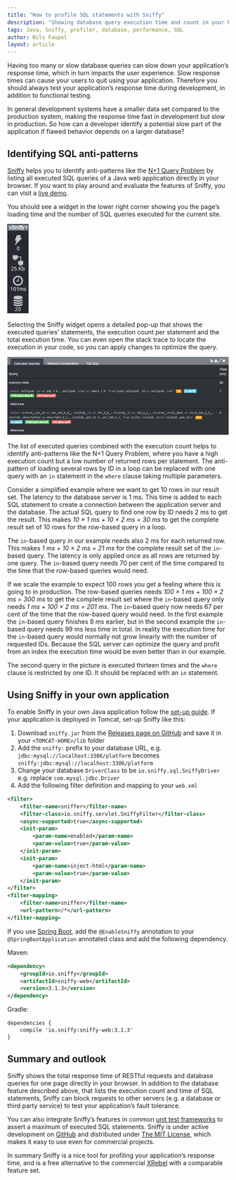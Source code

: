 ```yaml
---
title: "How to profile SQL statements with Sniffy"
description: "Showing database query execution time and count in your browser"
tags: Java, Sniffy, profiler, database, performance, SQL
author: Nils Faupel
layout: article
---
```


Having too many or slow database queries can slow down your application’s response time, which in turn impacts the user experience.
Slow response times can cause your users to quit using your application.
Therefore you should always test your application’s response time during development, in addition to functional testing.

In general development systems have a smaller data set compared to the production system, making the response time fast in development but slow in production.
So how can a developer identify a potential slow part of the application if flawed behavior depends on a larger database?

## Identifying SQL anti-patterns

[Sniffy](http://sniffy.io/) helps you to identify anti-patterns like the [N+1 Query Problem](https://secure.phabricator.com/book/phabcontrib/article/n_plus_one/) by listing all executed SQL queries of a Java web application directly in your browser.
If you want to play around and evaluate the features of Sniffy, you can visit a [live demo](http://demo.sniffy.io/owners?lastName=).

You should see a widget in the lower right corner showing you the page’s loading time and the number of SQL queries executed for the current site.

![sniffy-widget](../2017/sniffy-widget.png)

Selecting the Sniffy widget opens a detailed pop-up that shows the executed queries’ statements, the execution count per statement and the total execution time.
You can even open the stack trace to locate the execution in your code, so you can apply changes to optimize the query.

![sniffy-executed-queries](../2017/sniffy-executed-queries.png)

The list of executed queries combined with the execution count helps to identify anti-patterns like the N+1 Query Problem, where you have a high execution count but a low number of returned rows per statement.
The anti-pattern of loading several rows by ID in a loop can be replaced with one query with an `in` statement in the `where` clause taking multiple parameters.

Consider a simplified example where we want to get 10 rows in our result set.
The latency to the database server is 1 ms.
This time is added to each SQL statement to create a connection between the application server and the database.
The actual SQL query to find one row by ID needs 2 ms to get the result.
This makes _10 × 1 ms + 10 × 2 ms = 30 ms_ to get the complete result set of 10 rows for the row-based query in a loop.

The `in`-based query in our example needs also 2 ms for each returned row.
This makes _1 ms + 10 × 2 ms = 21 ms_ for the complete result set of the `in`-based query.
The latency is only applied once as all rows are returned by one query.
The `in`-based query needs 70 per cent of the time compared to the time that the row-based queries would need.

If we scale the example to expect 100 rows you get a feeling where this is going to in production.
The row-based queries needs _100 × 1 ms + 100 × 2 ms = 300 ms_ to get the complete result set where the `in`-based query only needs _1 ms + 100 × 2 ms = 201 ms_.
The `in`-based query now needs 67 per cent of the time that the row-based query would need.
In the first example the `in`-based query finishes 9 ms earlier, but in the second example the `in`-based query needs 99 ms less time in total.
In reality the execution time for the `in`-based query would normally not grow linearly with the number of requested IDs.
Because the SQL server can optimize the query and profit from an index the execution time would be even better than in our example.

The second query in the picture is executed thirteen times and the `where` clause is restricted by one ID.
It should be replaced with an `in` statement.


## Using Sniffy in your own application

To enable Sniffy in your own Java application follow the [set-up guide](http://sniffy.io/docs/latest/#_datasource).
If your application is deployed in Tomcat, set-up Sniffy like this:

1. Download `sniffy.jar` from the [Releases page on GitHub](https://github.com/sniffy/sniffy/releases/latest) and save it in your `<TOMCAT-HOME>/lib` folder
2. Add the `sniffy:` prefix to your database URL, e.g. `jdbc:mysql://localhost:3306/platform` becomes `sniffy:jdbc:mysql://localhost:3306/platform`
3. Change your database `DriverClass` to be `io.sniffy.sql.SniffyDriver` e.g. replace `com.mysql.jdbc.Driver`
4. Add the following filter definition and mapping to your `web.xml`

```xml
<filter>
    <filter-name>sniffer</filter-name>
    <filter-class>io.sniffy.servlet.SniffyFilter</filter-class>
    <async-supported>true</async-supported>
    <init-param>
        <param-name>enabled</param-name>
        <param-value>true</param-value>
    </init-param>
    <init-param>
        <param-name>inject-html</param-name>
        <param-value>true</param-value>
    </init-param>
</filter>
<filter-mapping>
    <filter-name>sniffer</filter-name>
    <url-pattern>/*</url-pattern>
</filter-mapping>
```

If you use [Spring Boot](https://projects.spring.io/spring-boot/), add the `@EnableSniffy` annotation to your `@SpringBootApplication` annotated class and add the following dependency.

Maven:

```xml
<dependency>
    <groupId>io.sniffy</groupId>
    <artifactId>sniffy-web</artifactId>
    <version>3.1.3</version>
</dependency>
```

Gradle:

```
dependencies {
    compile 'io.sniffy:sniffy-web:3.1.3'
}
```

## Summary and outlook

Sniffy shows the total response time of RESTful requests and database queries for one page directly in your browser.
In addition to the database feature described above, that lists the execution count and time of SQL statements, Sniffy can block requests to other servers (e.g. a database or third party service) to test your application’s fault tolerance.

You can also integrate Sniffy’s features in common [unit test frameworks](http://sniffy.io/docs/latest/#_unit_and_component_tests) to assert a maximum of executed SQL statements.
Sniffy is under active development on [GitHub](https://github.com/sniffy/sniffy) and distributed under [The MIT License](https://opensource.org/licenses/MIT), which makes it easy to use even for commercial projects.

In summary Sniffy is a nice tool for profiling your application’s response time, and is a free alternative to the commercial [XRebel](https://zeroturnaround.com/software/xrebel/) with a comparable feature set.
